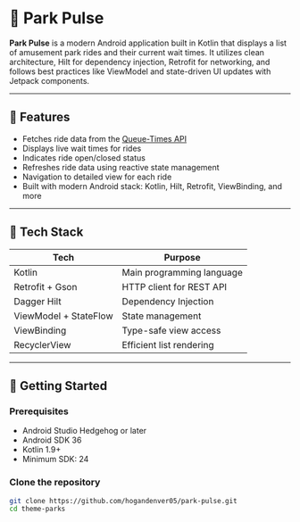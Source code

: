 # 🎢 Park Pulse

**Park Pulse** is a modern Android application built in Kotlin that displays a list of amusement park rides and their current wait times. It utilizes clean architecture, Hilt for dependency injection, Retrofit for networking, and follows best practices like ViewModel and state-driven UI updates with Jetpack components.

---

## 📱 Features

- Fetches ride data from the [Queue-Times API](https://queue-times.com/)
- Displays live wait times for rides
- Indicates ride open/closed status
- Refreshes ride data using reactive state management
- Navigation to detailed view for each ride
- Built with modern Android stack: Kotlin, Hilt, Retrofit, ViewBinding, and more

---

## 🔧 Tech Stack

| Tech                  | Purpose                   |
|-----------------------|---------------------------|
| Kotlin                | Main programming language |
| Retrofit + Gson       | HTTP client for REST API  |
| Dagger Hilt           | Dependency Injection      |
| ViewModel + StateFlow | State management          |
| ViewBinding           | Type-safe view access     |
| RecyclerView          | Efficient list rendering  |

---

## 🚀 Getting Started

### Prerequisites

- Android Studio Hedgehog or later
- Android SDK 36
- Kotlin 1.9+
- Minimum SDK: 24

### Clone the repository

```bash
git clone https://github.com/hogandenver05/park-pulse.git
cd theme-parks
